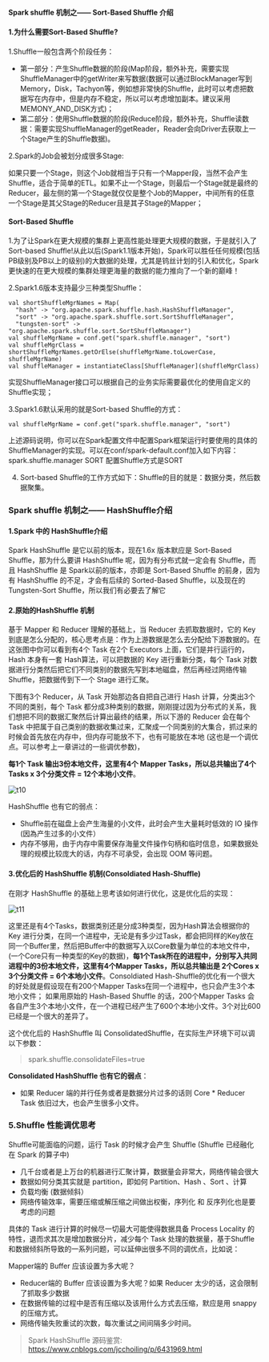 ####  Spark shuffle 机制之—— Sort-Based Shuffle 介绍
#### 1.为什么需要Sort-Based Shuffle? 

1.Shuffle一般包含两个阶段任务： 
- 第一部分：产生Shuffle数据的阶段(Map阶段，额外补充，需要实现ShuffleManager中的getWriter来写数据(数据可以通过BlockManager写到Memory，Disk，Tachyon等，例如想非常快的Shuffle，此时可以考虑把数据写在内存中，但是内存不稳定，所以可以考虑增加副本。建议采用MEMONY_AND_DISK方式)； 
- 第二部分：使用Shuffle数据的阶段(Reduce阶段，额外补充，Shuffle读数据：需要实现ShuffleManager的getReader，Reader会向Driver去获取上一个Stage产生的Shuffle数据)。

2.Spark的Job会被划分成很多Stage: 

如果只要一个Stage，则这个Job就相当于只有一个Mapper段，当然不会产生Shuffle，适合于简单的ETL。如果不止一个Stage，则最后一个Stage就是最终的Reducer，最左侧的第一个Stage就仅仅是整个Job的Mapper，中间所有的任意一个Stage是其父Stage的Reducer且是其子Stage的Mapper； 

#### Sort-Based Shuffle 

1.为了让Spark在更大规模的集群上更高性能处理更大规模的数据，于是就引入了Sort-based Shuffle!从此以后(Spark1.1版本开始)，Spark可以胜任任何规模(包括PB级别及PB以上的级别)的大数据的处理，尤其是钨丝计划的引入和优化，Spark更快速的在更大规模的集群处理更海量的数据的能力推向了一个新的巅峰！ 

2.Spark1.6版本支持最少三种类型Shuffle：

```
val shortShuffleMgrNames = Map(
  "hash" -> "org.apache.spark.shuffle.hash.HashShuffleManager",
  "sort" -> "org.apache.spark.shuffle.sort.SortShuffleManager",
  "tungsten-sort" -> "org.apache.spark.shuffle.sort.SortShuffleManager")
val shuffleMgrName = conf.get("spark.shuffle.manager", "sort")
val shuffleMgrClass = shortShuffleMgrNames.getOrElse(shuffleMgrName.toLowerCase, shuffleMgrName)
val shuffleManager = instantiateClass[ShuffleManager](shuffleMgrClass)

```

实现ShuffleManager接口可以根据自己的业务实际需要最优化的使用自定义的Shuffle实现； 

3.Spark1.6默认采用的就是Sort-based Shuffle的方式：

```
val shuffleMgrName = conf.get("spark.shuffle.manager", "sort")
```

上述源码说明，你可以在Spark配置文件中配置Spark框架运行时要使用的具体的ShuffleManager的实现。可以在conf/spark-default.conf加入如下内容： 
spark.shuffle.manager SORT 配置Shuffle方式是SORT 

4. Sort-based Shuffle的工作方式如下：Shuffle的目的就是：数据分类，然后数据聚集。 




### Spark shuffle 机制之—— HashShuffle介绍

#### 1.Spark 中的 HashShuffle介绍

Spark HashShuffle 是它以前的版本，现在1.6x 版本默应是 Sort-Based Shuffle，那为什么要讲 HashShuffle 呢，因为有分布式就一定会有 Shuffle，而且 HashShuffle 是 Spark以前的版本，亦即是 Sort-Based Shuffle 的前身，因为有 HashShuffle 的不足，才会有后续的 Sorted-Based Shuffle，以及现在的 Tungsten-Sort Shuffle，所以我们有必要去了解它

#### 2.原始的HashShuffle 机制

基于 Mapper 和 Reducer 理解的基础上，当 Reducer 去抓取数据时，它的 Key 到底是怎么分配的，核心思考点是：作为上游数据是怎么去分配给下游数据的。在这张图中你可以看到有4个 Task 在2个 Executors 上面，它们是并行运行的，Hash 本身有一套 Hash算法，可以把数据的 Key 进行重新分类，每个 Task 对数据进行分类然后把它们不同类别的数据先写到本地磁盘，然后再经过网络传输 Shuffle，把数据传到下一个 Stage 进行汇聚。

下图有3个 Reducer，从 Task 开始那边各自把自己进行 Hash 计算，分类出3个不同的类别，每个 Task 都分成3种类别的数据，刚刚提过因为分布式的关系，我们想把不同的数据汇聚然后计算出最终的结果，所以下游的 Reducer 会在每个 Task 中把属于自己类别的数据收集过来，汇聚成一个同类别的大集合，抓过来的时候会首先放在内存中，但内存可能放不下，也有可能放在本地 (这也是一个调优点。可以参考上一章讲过的一些调优参数)，

**每1个 Task 输出3份本地文件，这里有4个 Mapper Tasks，所以总共输出了4个 Tasks x 3个分类文件 = 12个本地小文件**。

![t10](https://github.com/yueyuanyang/spark_silent/blob/master/notes/img/t10.png)

HashShuffle 也有它的弱点：
- Shuffle前在磁盘上会产生海量的小文件，此时会产生大量耗时低效的 IO 操作 (因為产生过多的小文件）
- 内存不够用，由于内存中需要保存海量文件操作句柄和临时信息，如果数据处理的规模比较庞大的话，内存不可承受，会出现 OOM 等问题。

#### 3.优化后的 HashShuffle 机制(Consoldiated Hash-Shuffle)

在刚才 HashShuffle 的基础上思考该如何进行优化，这是优化后的实现：

![t11](https://github.com/yueyuanyang/spark_silent/blob/master/notes/img/t11.png)

这里还是有4个Tasks，数据类别还是分成3种类型，因为Hash算法会根据你的 Key 进行分类，在同一个进程中，无论是有多少过Task，都会把同样的Key放在同一个Buffer里，然后把Buffer中的数据写入以Core数量为单位的本地文件中，(一个Core只有一种类型的Key的数据)，**每1个Task所在的进程中，分别写入共同进程中的3份本地文件，这里有4个Mapper Tasks，所以总共输出是 2个Cores x 3个分类文件 = 6个本地小文件**。Consoldiated Hash-Shuffle的优化有一个很大的好处就是假设现在有200个Mapper Tasks在同一个进程中，也只会产生3个本地小文件； 如果用原始的 Hash-Based Shuffle 的话，200个Mapper Tasks 会各自产生3个本地小文件，在一个进程已经产生了600个本地小文件。3个对比600已经是一个很大的差异了。

这个优化后的 HashShuffle 叫 ConsolidatedShuffle，在实际生产环境下可以调以下参数：

> spark.shuffle.consolidateFiles=true

**Consolidated HashShuffle 也有它的弱点**： 
- 如果 Reducer 端的并行任务或者是数据分片过多的话则 Core * Reducer Task 依旧过大，也会产生很多小文件。

### 5.Shuffle 性能调优思考
Shuffle可能面临的问题，运行 Task 的时候才会产生 Shuffle (Shuffle 已经融化在 Spark 的算子中)

- 几千台或者是上万台的机器进行汇聚计算，数据量会非常大，网络传输会很大
- 数据如何分类其实就是 partition，即如何 Partition、Hash 、Sort 、计算
- 负载均衡 (数据倾斜）
- 网络传输效率，需要压缩或解压缩之间做出权衡，序列化 和 反序列化也是要考虑的问题

具体的 Task 进行计算的时候尽一切最大可能使得数据具备 Process Locality 的特性，退而求其次是增加数据分片，减少每个 Task 处理的数据量，基于Shuffle 和数据倾斜所导致的一系列问题，可以延伸出很多不同的调优点，比如说：

Mapper端的 Buffer 应该设置为多大呢？
- Reducer端的 Buffer 应该设置为多大呢？如果 Reducer 太少的话，这会限制了抓取多少数据
- 在数据传输的过程中是否有压缩以及该用什么方式去压缩，默应是用 snappy 的压缩方式。
- 网络传输失败重试的次数，每次重试之间间隔多少时间。

> Spark HashShuffle 源码鉴赏: https://www.cnblogs.com/jcchoiling/p/6431969.html






